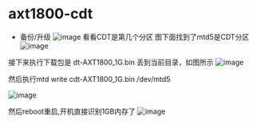 # axt1800-cdt
- 备份/升级
![image](https://user-images.githubusercontent.com/74764072/178956477-865cc7c3-777c-4556-9458-f1948336b763.png)
看看CDT是第几个分区
图下面找到了mtd5是CDT分区
![image](https://user-images.githubusercontent.com/74764072/178981069-da2c9e4b-1552-4061-8dbc-4682538502d6.png)

接下来执行下载包是 dt-AXT1800_1G.bin 丢到当前目录，如图所示
![image](https://user-images.githubusercontent.com/74764072/178981531-70c89040-6530-4d20-b228-c27e2c269625.png)

然后执行mtd write cdt-AXT1800_1G.bin /dev/mtd5 

![image](https://user-images.githubusercontent.com/74764072/178981816-6284f331-e391-4518-8f3b-3d98e683aa4f.png)

然后reboot重启,开机直接识别1GB内存了
![image](https://user-images.githubusercontent.com/74764072/178982144-23832918-eece-4c16-901d-d13aa4a1604a.png)
